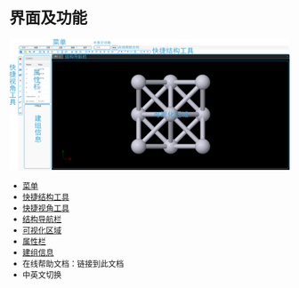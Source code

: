 # 界面及功能

![界面](nested/qstudio_main.png)

- [菜单](./qstudio_manual.md)
- [快捷结构工具](./qstudio_structtools.md)
- [快捷视角工具](./qstudio_visiontools.md)
- [结构导航栏](./qstudio_navigation.md)
- [可视化区域](./qstudio_visualization.md)
- [属性栏](./qstudio_property.md)
- [建组信息](./qstudio_addgroup.md)
- 在线帮助文档：链接到此文档
- 中英文切换

